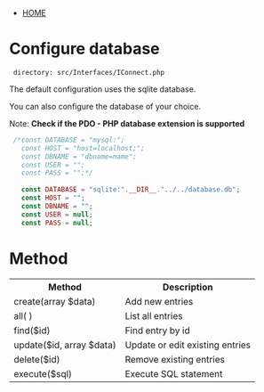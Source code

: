  - [HOME](https://github.com/tigoCaval/crud)
 
# Configure database
     directory: src/Interfaces/IConnect.php
  The default configuration uses the sqlite database.
  
  You can also configure the database of your choice.
  
  Note: **Check if the PDO - PHP database extension is supported**
    
 ```php
  /*const DATABASE = "mysql:"; 
    const HOST = "host=localhost;";
    const DBNAME = "dbname=name";
    const USER = "";
    const PASS = "";*/
    
    const DATABASE = "sqlite:".__DIR__."../../database.db"; 
    const HOST = "";
    const DBNAME = "";
    const USER = null;
    const PASS = null;
 ```
# Method

<table style="width:100%">
  <tr>
    <th>Method</th>
    <th>Description</th>
  </tr>
  <tr>
    <td>create(array $data)</td>
    <td>Add new entries</td>
  </tr>
  <tr>
    <td>all( )</td>
    <td>List all entries</td>
  </tr>
  <tr>
    <td>find($id)</td>
    <td>Find entry by id</td>
  </tr>
  <tr>
    <td>update($id, array $data)</td>
    <td>Update or edit existing entries</td>
  </tr> 
  <tr>
    <td>delete($id)</td>
    <td>Remove existing entries</td>
  </tr>
  <tr>
    <td>execute($sql)</td>
    <td>Execute SQL statement</td>
  </tr>

</table>
